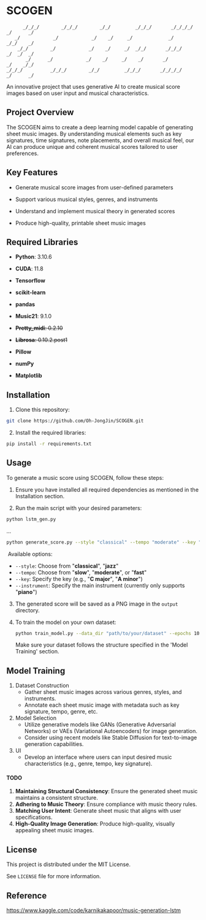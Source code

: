 # SCOGEN
```
      _/_/_/        _/_/_/        _/_/         _/_/_/       _/_/_/_/       _/      _/
   _/            _/            _/    _/     _/             _/             _/_/    _/
    _/_/        _/            _/    _/     _/  _/_/       _/_/_/         _/  _/  _/
       _/      _/            _/    _/     _/    _/       _/             _/    _/_/
_/_/_/          _/_/_/        _/_/         _/_/_/       _/_/_/_/       _/      _/
```
An innovative project that uses generative AI to create musical score images based on user input and musical characteristics.



## Project Overview

The SCOGEN aims to create a deep learning model capable of generating sheet music images. By understanding musical elements such as key signatures, time signatures, note placements, and overall musical feel, our AI can produce unique and coherent musical scores tailored to user preferences.



## Key Features

- Generate musical score images from user-defined parameters 

- Support various musical styles, genres, and instruments 
- Understand and implement musical theory in generated scores
- Produce high-quality, printable sheet music images



## Required Libraries

- **Python**: 3.10.6
- **CUDA**: 11.8
- **Tensorflow**

- **scikit-learn**

- **pandas**

- **Music21**: 9.1.0
- ~~**Pretty_midi**: 0.2.10~~
- ~~**Librosa**: 0.10.2.post1~~
- **Pillow**
- **numPy**
- **Matplotlib**



## Installation

1. Clone this repository:
   
```bash
git clone https://github.com/Oh-JongJin/SCOGEN.git
```

2. Install the required libraries:

  ```bash
  pip install -r requirements.txt
  ```



## Usage

To generate a music score using SCOGEN, follow these steps: 

1. Ensure you have installed all required dependencies as mentioned in the Installation section. 



2. Run the main script with your desired parameters:

```bash
python lstm_gen.py
```

...



```bash
python generate_score.py --style "classical" --tempo "moderate" --key "C major" --instrument "piano"
```

​	Available options:

- `--style`: Choose from "**classical**", "**jazz**"
- `--tempo`: Choose from "**slow**", "**moderate**", or "**fast**"
- `--key`: Specify the key (e.g., "**C major**", "**A minor**")
- `--instrument`: Specify the main instrument (currently only supports "**piano**")



3. The generated score will be saved as a PNG image in the `output` directory.



5. To train the model on your own dataset:
   ```bash
   python train_model.py --data_dir "path/to/your/dataset" --epochs 100
   ```

   Make sure your dataset follows the structure specified in the 'Model Training' section.



## Model Training

1. Dataset Construction
   - Gather sheet music images across various genres, styles, and instruments.
   - Annotate each sheet music image with metadata such as key signature, tempo, genre, etc.
2. Model Selection
   - Utilize generative models like GANs (Generative Adversarial Networks) or VAEs (Variational Autoencoders) for image generation.
   - Consider using recent models like Stable Diffusion for text-to-image generation capabilities.
3. UI
   - Develop an interface where users can input desired music characteristics (e.g., genre, tempo, key signature).



#### TODO

1. **Maintaining Structural Consistency**: Ensure the generated sheet music maintains a consistent structure.
2. **Adhering to Music Theory**: Ensure compliance with music theory rules.
3. **Matching User Intent**: Generate sheet music that aligns with user specifications.
4. **High-Quality Image Generation**: Produce high-quality, visually appealing sheet music images.



## License

This project is distributed under the MIT License. 

See `LICENSE` file for more information. 



## Reference

https://www.kaggle.com/code/karnikakapoor/music-generation-lstm
